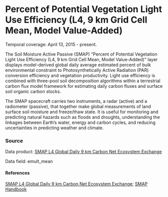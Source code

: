 # Percent of Potential Vegetation Light Use Efficiency (L4, 9 km Grid Cell Mean, Model Value-Added)
Temporal coverage: April 13, 2015 - present.

The Soil Moisture Active Passive (SMAP) “Percent of Potential Vegetation Light Use Efficiency (L4, 9 km Grid Cell Mean, Model Value-Added)” layer displays model-derived global daily average estimated percent of bulk environmental constraint to Photosynthetically Active Radiation (PAR) conversion efficiency and vegetation productivity. Light use efficiency is combined with three-pool soil decomposition algorithms within a terrestrial carbon flux model framework for estimating daily carbon fluxes and surface soil organic carbon stocks.

The SMAP spacecraft carries two instruments, a radar (active) and a radiometer (passive), that together make global measurements of land surface soil moisture and freeze/thaw state. It is useful for monitoring and predicting natural hazards such as floods and droughts, understanding the linkages between Earth’s water, energy and carbon cycles, and reducing uncertainties in predicting weather and climate.

### Source
Data product: [SMAP L4 Global Daily 9 km Carbon Net Ecosystem Exchange](https://nsidc.org/data/spl4cmdl/)

Data field: emult_mean

#### References
[SMAP L4 Global Daily 9 km Carbon Net Ecosystem Exchange](https://nsidc.org/data/spl4cmdl/); [SMAP Handbook](https://smap.jpl.nasa.gov/files/smap2/SMAP_Handbook_FINAL_1_JULY_2014_Web.pdf)
